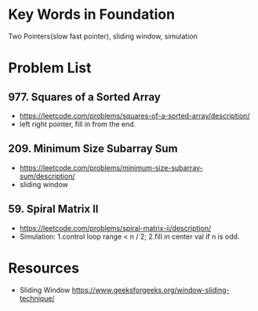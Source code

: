 # Key Words in Foundation
Two Pointers(slow fast pointer), sliding window, simulation

# Problem List
## 977. Squares of a Sorted Array
- https://leetcode.com/problems/squares-of-a-sorted-array/description/
- left right pointer, fill in from the end.

## 209. Minimum Size Subarray Sum      
- https://leetcode.com/problems/minimum-size-subarray-sum/description/ 
- sliding window

## 59. Spiral Matrix II
- https://leetcode.com/problems/spiral-matrix-ii/description/
- Simulation: 1.control loop range < n / 2; 2.fill in center val if n is odd.

# Resources
- Sliding Window
https://www.geeksforgeeks.org/window-sliding-technique/